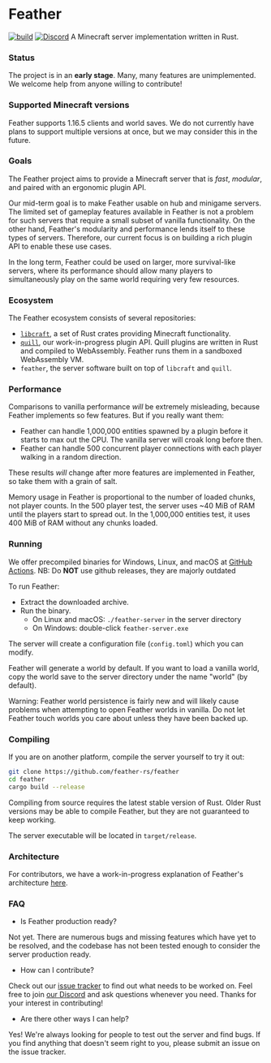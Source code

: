 # Feather

[![build](https://github.com/feather-rs/feather/workflows/build/badge.svg)](https://github.com/feather-rs/feather/actions)
[![Discord](https://img.shields.io/discord/619316022800809995?logo=discord)](https://discordapp.com/invite/4eYmK69)
A Minecraft server implementation written in Rust.

### Status

The project is in an **early stage**. Many, many features are unimplemented. We welcome help from anyone willing to contribute!

### Supported Minecraft versions

Feather supports 1.16.5 clients and world saves. We do not currently have plans to support multiple versions at once, but
we may consider this in the future.

### Goals

The Feather project aims to provide a Minecraft server that is _fast_, _modular_, and paired with an ergonomic plugin API.

Our mid-term goal is to make Feather usable on hub and minigame servers. The limited set of gameplay features available in Feather
is not a problem for such servers that require a small subset of vanilla functionality. On the other hand, Feather's modularity
and performance lends itself to these types of servers. Therefore, our current focus is
on building a rich plugin API to enable these use cases.

In the long term, Feather could be used on larger, more survival-like servers, where its performance should allow many players to simultaneously play on the same world requiring very few resources.

### Ecosystem

The Feather ecosystem consists of several repositories:
* [`libcraft`](https://github.com/feather-rs/feather/tree/main/libcraft), a set of Rust crates providing Minecraft functionality.
* [`quill`](https://github.com/feather-rs/feather/tree/main/quill), our work-in-progress plugin API. Quill plugins are written in Rust and compiled to WebAssembly. Feather runs them in a sandboxed WebAssembly VM.
* `feather`, the server software built on top of `libcraft` and `quill`.

### Performance

Comparisons to vanilla performance _will_ be extremely misleading, because Feather implements so few features. But if you really want them:

* Feather can handle 1,000,000 entities spawned by a plugin before it starts to max out the CPU. The vanilla server will croak long before then.
* Feather can handle 500 concurrent player connections with each player walking in a random direction.

These results _will_ change after more features are implemented in Feather, so take them with a grain of salt.

Memory usage in Feather is proportional to the number of loaded chunks, not player counts. In the 500 player test, the server uses ~40 MiB of RAM
until the players start to spread out. In the 1,000,000 entities test, it uses 400 MiB of RAM without any chunks loaded.

### Running
We offer precompiled binaries for Windows, Linux, and macOS at [GitHub Actions](https://github.com/feather-rs/feather/actions/workflows/main.yml).
NB: Do **NOT** use github releases, they are majorly outdated

To run Feather:
* Extract the downloaded archive.
* Run the binary.
  * On Linux and macOS: `./feather-server` in the server directory
  * On Windows: double-click `feather-server.exe`
  
The server will create a configuration file (`config.toml`) which you can modify.

Feather will generate a world by default. If you want to load a vanilla world,
copy the world save to the server directory under the name "world" (by default).

Warning: Feather world persistence is fairly new and will likely cause problems
when attempting to open Feather worlds in vanilla. Do not let Feather touch worlds
you care about unless they have been backed up.

### Compiling
If you are on another platform, compile the server yourself to try it out:
```bash
git clone https://github.com/feather-rs/feather
cd feather
cargo build --release
```

Compiling from source requires the latest stable version of Rust. Older Rust versions may be able
to compile Feather, but they are not guaranteed to keep working.

The server executable will be located in `target/release`.

### Architecture

For contributors, we have a work-in-progress explanation of Feather's architecture [here](docs/architecture.md).

### FAQ

* Is Feather production ready?

Not yet. There are numerous bugs and missing features which have yet to be resolved,
and the codebase has not been tested enough to consider the server production ready.

* How can I contribute?

Check out our [issue tracker](https://github.com/feather-rs/feather/issues) to find out what needs to be worked on. Feel free
to join [our Discord](https://discordapp.com/invite/4eYmK69) and ask questions whenever you need. Thanks for your interest in contributing!

* Are there other ways I can help?

Yes! We're always looking for people to test out the server and find bugs. If you find anything that doesn't
seem right to you, please submit an issue on the issue tracker.
